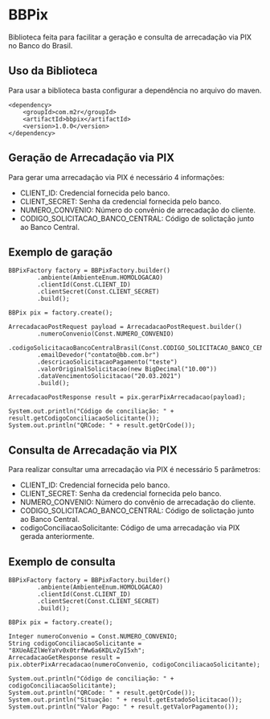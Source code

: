# BBPix

Biblioteca feita para facilitar a geração e consulta de arrecadação via PIX no Banco do Brasil.

## Uso da Biblioteca

Para usar a biblioteca basta configurar a dependência no arquivo do maven.

```
<dependency>
    <groupId>com.m2r</groupId>
    <artifactId>bbpix</artifactId>
    <version>1.0.0</version>
</dependency>
```

## Geração de Arrecadação via PIX

Para gerar uma arrecadação via PIX é necessário 4 informações:

* CLIENT_ID: Credencial fornecida pelo banco.
* CLIENT_SECRET: Senha da credencial fornecida pelo banco.
* NUMERO_CONVENIO: Número do convênio de arrecadação do cliente.
* CODIGO_SOLICITACAO_BANCO_CENTRAL: Código de solictação junto ao Banco Central.

## Exemplo de garação

```
BBPixFactory factory = BBPixFactory.builder()
        .ambiente(AmbienteEnum.HOMOLOGACAO)
        .clientId(Const.CLIENT_ID)
        .clientSecret(Const.CLIENT_SECRET)
        .build();

BBPix pix = factory.create();

ArrecadacaoPostRequest payload = ArrecadacaoPostRequest.builder()
        .numeroConvenio(Const.NUMERO_CONVENIO)
        .codigoSolicitacaoBancoCentralBrasil(Const.CODIGO_SOLICITACAO_BANCO_CENTRAL)
        .emailDevedor("contato@bb.com.br")
        .descricaoSolicitacaoPagamento("teste")
        .valorOriginalSolicitacao(new BigDecimal("10.00"))
        .dataVencimentoSolicitacao("20.03.2021")
        .build();

ArrecadacaoPostResponse result = pix.gerarPixArrecadacao(payload);

System.out.println("Código de conciliação: " + result.getCodigoConciliacaoSolicitante());
System.out.println("QRCode: " + result.getQrCode());
```

## Consulta de Arrecadação via PIX

Para realizar consultar uma arrecadação via PIX é necessário 5 parâmetros:

* CLIENT_ID: Credencial fornecida pelo banco.
* CLIENT_SECRET: Senha da credencial fornecida pelo banco.
* NUMERO_CONVENIO: Número do convênio de arrecadação do cliente.
* CODIGO_SOLICITACAO_BANCO_CENTRAL: Código de solictação junto ao Banco Central.
* codigoConciliacaoSolicitante: Código de uma arrecadação via PIX gerada anteriormente.

## Exemplo de consulta

```
BBPixFactory factory = BBPixFactory.builder()
        .ambiente(AmbienteEnum.HOMOLOGACAO)
        .clientId(Const.CLIENT_ID)
        .clientSecret(Const.CLIENT_SECRET)
        .build();

BBPix pix = factory.create();

Integer numeroConvenio = Const.NUMERO_CONVENIO;
String codigoConciliacaoSolicitante = "8XUeAEZlWeYaYv0x0trfWw6a6KDLvZyI5xh";
ArrecadacaoGetResponse result = pix.obterPixArrecadacao(numeroConvenio, codigoConciliacaoSolicitante);

System.out.println("Código de conciliação: " + codigoConciliacaoSolicitante);
System.out.println("QRCode: " + result.getQrCode());
System.out.println("Situação: " + result.getEstadoSolicitacao());
System.out.println("Valor Pago: " + result.getValorPagamento());
```
